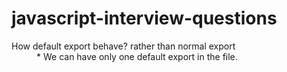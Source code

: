 # javascript-interview-questions

<dl>
<dt>How default export behave? rather than normal export</dt>
<dd>
* We can have only one default export in the file.

</dd>

</dl>

